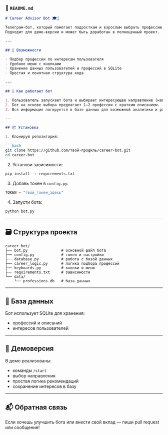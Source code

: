 ### 📄 `README.md`

````markdown
# Career Advisor Bot 🎓🤖

Телеграм-бот, который помогает подросткам и взрослым выбрать профессию по интересам.  
Подходит для демо-версии и может быть доработан в полноценный проект.

---

## 🚀 Возможности

- Подбор профессии по интересам пользователя
- Удобное меню с кнопками
- Хранение данных пользователей и профессий в SQLite
- Простая и понятная структура кода

---

## 🧠 Как работает бот

1. Пользователь запускает бота и выбирает интересующее направление (например, "Технологии", "Работа с людьми", "Творчество").
2. Бот на основе выбора предлагает 1–2 профессии с кратким описанием.
3. Вся информация логируется в базе данных для возможной аналитики и развития бота.

---

## 📦 Установка

1. Клонируй репозиторий:

```bash
git clone https://github.com/твой-профиль/career-bot.git
cd career-bot
````

2. Установи зависимости:

```bash
pip install -r requirements.txt
```

3. Добавь токен в `config.py`:

```python
TOKEN = "твой_токен_здесь"
```

4. Запусти бота:

```bash
python bot.py
```

---

## 🗃 Структура проекта

```
career_bot/
├── bot.py               # основной файл бота
├── config.py            # токен и настройки
├── database.py          # работа с базой данных
├── career_logic.py      # логика подбора профессий
├── keyboards.py         # кнопки и меню
├── requirements.txt     # зависимости
└── data/
    └── professions.db   # база данных
```

---

## 📌 База данных

Бот использует SQLite для хранения:

* профессий и описаний
* интересов пользователей

---

## 🧪 Демоверсия

В демо реализованы:

* команды `/start`
* выбор направления
* простая логика рекомендаций
* сохранение интересов в базу

---

## 📬 Обратная связь

Если хочешь улучшить бота или внести свой вклад — пиши pull request или сообщение!

```
